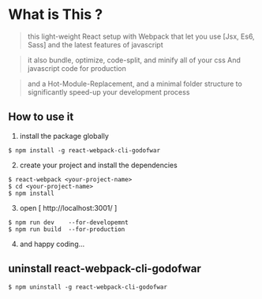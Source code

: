 # What is This ?
> this light-weight React setup with Webpack that let you use [Jsx, Es6, Sass] and the latest features of javascript

> it also bundle, optimize, code-split, and minify all of your css And javascript code for production

> and a Hot-Module-Replacement, and a minimal folder structure to significantly speed-up your development process

## How to use it
1) install the package globally
```
$ npm install -g react-webpack-cli-godofwar
```

2) create your project and install the dependencies
```
$ react-webpack <your-project-name>
$ cd <your-project-name>
$ npm install
```

3) open [ http://localhost:3001/ ] 
```
$ npm run dev    --for-developemnt
$ npm run build  --for-production
```
4) and happy coding...

## uninstall react-webpack-cli-godofwar
```
$ npm uninstall -g react-webpack-cli-godofwar
```
